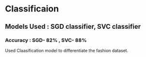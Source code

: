 # Classificaion

## Models Used : SGD classifier, SVC classifier
### Accuracy :  SGD- 82% , SVC- 88%

Used Claasification model to differentiate the fashion dataset.
